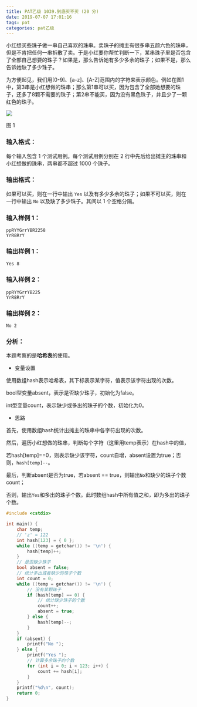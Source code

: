 ```yaml
---
title: PAT乙级 1039.到底买不买 (20 分)
date: 2019-07-07 17:01:16
tags: pat
categories: pat乙级
---
```


小红想买些珠子做一串自己喜欢的珠串。卖珠子的摊主有很多串五颜六色的珠串，但是不肯把任何一串拆散了卖。于是小红要你帮忙判断一下，某串珠子里是否包含了全部自己想要的珠子？如果是，那么告诉她有多少多余的珠子；如果不是，那么告诉她缺了多少珠子。

<!--more-->

为方便起见，我们用[0-9]、[a-z]、[A-Z]范围内的字符来表示颜色。例如在图1中，第3串是小红想做的珠串；那么第1串可以买，因为包含了全部她想要的珠子，还多了8颗不需要的珠子；第2串不能买，因为没有黑色珠子，并且少了一颗红色的珠子。

![](/static/images/pat-basic-1039.jpg)

图 1

### 输入格式：

每个输入包含 1 个测试用例。每个测试用例分别在 2 行中先后给出摊主的珠串和小红想做的珠串，两串都不超过 1000 个珠子。

### 输出格式：

如果可以买，则在一行中输出 `Yes` 以及有多少多余的珠子；如果不可以买，则在一行中输出 `No` 以及缺了多少珠子。其间以 1 个空格分隔。

### 输入样例 1：

```in
ppRYYGrrYBR2258
YrR8RrY
```

### 输出样例 1：

```out
Yes 8
```

### 输入样例 2：

```in
ppRYYGrrYB225
YrR8RrY
```

### 输出样例 2：

```out
No 2
```

### 分析：

本题考察的是**哈希表**的使用。

* 变量设置

使用数组hash表示哈希表，其下标表示某字符，值表示该字符出现的次数。

bool型变量absent，表示是否缺少珠子，初始化为false。

int型变量count，表示缺少或多出的珠子的个数，初始化为0。

* 思路

首先，使用数组hash统计出摊主的珠串中各字符出现的次数。

然后，遍历小红想做的珠串，判断每个字符（这里用temp表示）在hash中的值，

若hash[temp]==0，则表示缺少该字符，count自增，absent设置为true；否则，`hash[temp]--`。

最后，判断absent是否为true，若absent == true，则输出`No`和缺少的珠子个数count；

否则，输出`Yes`和多出的珠子个数。此时数组hash中所有值之和，即为多出的珠子个数。

```c++
#include <cstdio>

int main() {
	char temp;
	// 'z' = 122
	int hash[123] = { 0 };
	while ((temp = getchar()) != '\n') {
		hash[temp]++;
	}
	// 是否缺少珠子
	bool absent = false;
	// 统计多出或者缺少的珠子个数
	int count = 0;
	while ((temp = getchar()) != '\n') {
		// 没有某颗珠子
		if (hash[temp] == 0) {
			// 统计缺少珠子的个数
			count++;
			absent = true;
		} else {
			hash[temp]--;
		}
	}
	if (absent) {
		printf("No ");
	} else {
		printf("Yes ");
		// 计算多余珠子的个数
		for (int i = 0; i < 123; i++) {
			count += hash[i];
		}
	}
	printf("%d\n", count);
	return 0;
}
```



